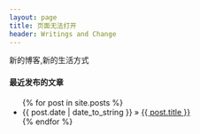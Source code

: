 ```yaml
---
layout: page
title: 页面无法打开
header: Writings and Change
---
```


新的博客,新的生活方式

#### 最近发布的文章

<ul class="posts">
  {% for post in site.posts %}
    <li><span>{{ post.date | date_to_string }}</span> &raquo; <a href="{{ post.url }}">{{ post.title }}</a></li>
  {% endfor %}
</ul>